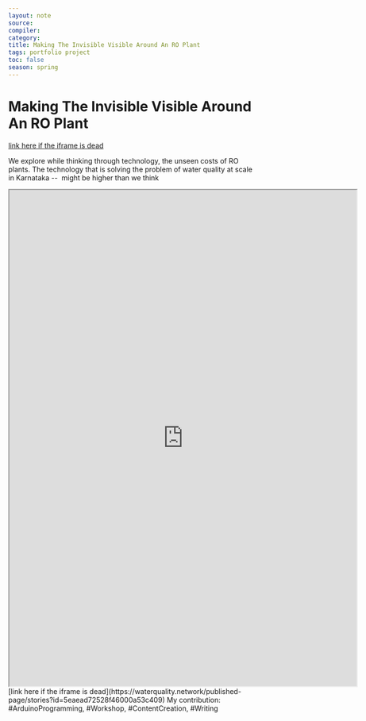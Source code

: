 ```yaml
---
layout: note
source:
compiler:
category:
title: Making The Invisible Visible Around An RO Plant
tags: portfolio project
toc: false
season: spring
---
```


# Making The Invisible Visible Around An RO Plant

[link here if the iframe is dead](https://waterquality.network/published-page/stories?id=5eaead72528f46000a53c409)

We explore while thinking through technology, the unseen costs of RO plants. The technology that is solving the problem of water quality at scale in Karnataka --  might be higher than we think

<iframe src="https://waterquality.network/published-page/stories?id=5eaead72528f46000a53c409" width="700" height="1000" class="resize-vertical"></iframe>
[link here if the iframe is dead](https://waterquality.network/published-page/stories?id=5eaead72528f46000a53c409)
My contribution: #ArduinoProgramming, #Workshop, #ContentCreation, #Writing
